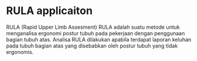 # RULA applicaiton
RULA (Rapid Upper Limb Assesment)
RULA adalah suatu metode untuk menganalisa ergonomi postur tubuh pada pekerjaan dengan penggunaan bagian tubuh atas. Analisa RULA dilakukan apabila terdapat laporan keluhan pada tubuh bagian atas yang disebabkan oleh postur tubuh yang tidak ergonomis.
